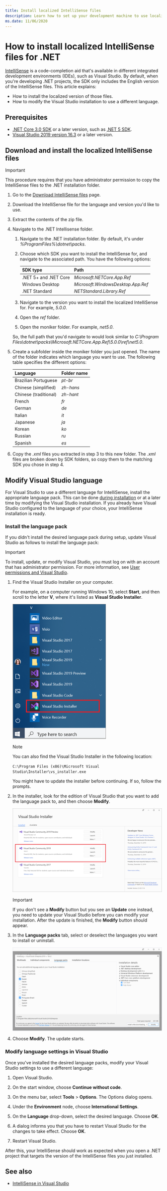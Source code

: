 ```yaml
---
title: Install localized IntelliSense files
description: Learn how to set up your development machine to use localized IntelliSense files for .NET 5+ projects (including .NET Core) in Visual Studio.
ms.date: 11/06/2020
---
```

# How to install localized IntelliSense files for .NET

[IntelliSense](/visualstudio/ide/using-intellisense) is a code-completion aid that's available in different integrated development environments (IDEs), such as Visual Studio. By default, when you're developing .NET projects, the SDK only includes the English version of the IntelliSense files. This article explains:

- How to install the localized version of those files.
- How to modify the Visual Studio installation to use a different language.

## Prerequisites

- [.NET Core 3.0 SDK](https://dotnet.microsoft.com/download/dotnet-core) or a later version, such as [.NET 5 SDK](https://dotnet.microsoft.com/download/dotnet/5.0).
- [Visual Studio 2019 version 16.3](https://visualstudio.microsoft.com/downloads/?utm_medium=microsoft&utm_source=docs.microsoft.com&utm_campaign=inline+link&utm_content=download+vs2019) or a later version.

## Download and install the localized IntelliSense files

> [!IMPORTANT]
> This procedure requires that you have administrator permission to copy the IntelliSense files to the .NET installation folder.

1. Go to the [Download IntelliSense files](https://dotnet.microsoft.com/download/intellisense) page.

1. Download the IntelliSense file for the language and version you'd like to use.

1. Extract the contents of the zip file.

1. Navigate to the .NET Intellisense folder.

   1. Navigate to the .NET installation folder. By default, it's under *%ProgramFiles%\dotnet\packs*.
   1. Choose which SDK you want to install the IntelliSense for, and navigate to the associated path. You have the following options:

      | SDK type              | Path                               |
      |-----------------------|------------------------------------|
      | .NET 5+ and .NET Core | *Microsoft.NETCore.App.Ref*        |
      | Windows Desktop       | *Microsoft.WindowsDesktop.App.Ref* |
      | .NET Standard         | *NETStandard.Library.Ref*          |

   1. Navigate to the version you want to install the localized IntelliSense for. For example, *5.0.0*.
   1. Open the *ref* folder.
   1. Open the moniker folder. For example, *net5.0*.

   So, the full path that you'd navigate to would look similar to *C:\Program Files\dotnet\packs\Microsoft.NETCore.App.Ref\5.0.0\ref\net5.0*.

1. Create a subfolder inside the moniker folder you just opened. The name of the folder indicates which language you want to use. The following table specifies the different options:

   | Language              | Folder name |
   | --------------------- | ----------- |
   | Brazilian Portuguese  | *pt-br*     |
   | Chinese (simplified)  | *zh-hans*   |
   | Chinese (traditional) | *zh-hant*   |
   | French                | *fr*        |
   | German                | *de*        |
   | Italian               | *it*        |
   | Japanese              | *ja*        |
   | Korean                | *ko*        |
   | Russian               | *ru*        |
   | Spanish               | *es*        |

1. Copy the *.xml* files you extracted in step 3 to this new folder. The *.xml* files are broken down by SDK folders, so copy them to the matching SDK you chose in step 4.

## Modify Visual Studio language

For Visual Studio to use a different language for IntelliSense, install the appropriate language pack. This can be done [during installation](/visualstudio/install/install-visual-studio#step-6---install-language-packs-optional) or at a later time by modifying the Visual Studio installation. If you already have Visual Studio configured to the language of your choice, your IntelliSense installation is ready.

### Install the language pack

If you didn't install the desired language pack during setup, update Visual Studio as follows to install the language pack:

> [!IMPORTANT]
> To install, update, or modify Visual Studio, you must log on with an account that has administrator permission. For more information, see [User permissions and Visual Studio](/visualstudio/ide/user-permissions-and-visual-studio).

1. Find the Visual Studio Installer on your computer.

   For example, on a computer running Windows 10, select **Start**, and then scroll to the letter **V**, where it's listed as **Visual Studio Installer**.

   ![Open the Visual Studio Installer from Windows](./media/localized-intellisense/vs-installer-windows-start.png)

   > [!NOTE]
   > You can also find the Visual Studio Installer in the following location:
   >
   > `C:\Program Files (x86)\Microsoft Visual Studio\Installer\vs_installer.exe`

   You might have to update the installer before continuing. If so, follow the prompts.

1. In the installer, look for the edition of Visual Studio that you want to add the language pack to, and then choose **Modify**.

   ![Update or modify Visual Studio](./media/localized-intellisense/vs-installer-modify.png)

   > [!IMPORTANT]
   > If you don't see a **Modify** button but you see an **Update** one instead, you need to update your Visual Studio before you can modify your installation.
   > After the update is finished, the **Modify** button should appear.

1. In the **Language packs** tab, select or deselect the languages you want to install or uninstall.

   ![Visual Studio language packs tab](./media/localized-intellisense/vs-modify-language-packs.png)

1. Choose **Modify**. The update starts.

### Modify language settings in Visual Studio

Once you've installed the desired language packs, modify your Visual Studio settings to use a different language:

1. Open Visual Studio.

1. On the start window, choose **Continue without code**.

1. On the menu bar, select **Tools** > **Options**. The Options dialog opens.

1. Under the **Environment** node, choose **International Settings**.

1. On the **Language** drop-down, select the desired language. Choose **OK**.

1. A dialog informs you that you have to restart Visual Studio for the changes to take effect. Choose **OK**.

1. Restart Visual Studio.

After this, your IntelliSense should work as expected when you open a .NET project that targets the version of the IntelliSense files you just installed.

## See also

- [IntelliSense in Visual Studio](/visualstudio/ide/using-intellisense)

